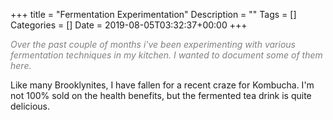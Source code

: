 +++
title = "Fermentation Experimentation"
Description = ""
Tags = []
Categories = []
Date = 2019-08-05T03:32:37+00:00
+++

<span style="color:grey;font-style: italic;font-size: 14px">
    Over the past couple of months i've been experimenting with various fermentation techniques in my kitchen. I wanted to document some of them here.
</span>

Like many Brooklynites, I have fallen for a recent craze for Kombucha. I'm not 100% sold on the health benefits, but the fermented tea drink is quite delicious.

